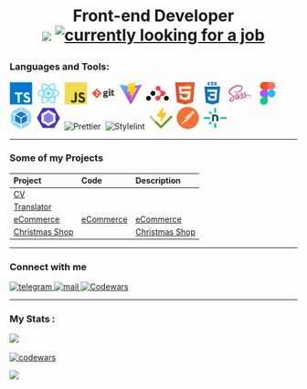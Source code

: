 

<h1 align="center">
Front-end Developer <br> <img src="https://github.com/blackcater/blackcater/raw/main/images/Hi.gif" height="32"/>
<a href="https://git.io/typing-svg"><img src="https://readme-typing-svg.demolab.com?font=Arial+Bold&weight=100&pause=10&vCenter=true&multiline=true&width=350&height=39&lines=currently+looking+for+a+job" alt="currently looking for a job"></a>
<p></p>
</h1>

<!--
**GKonopelko/GKonopelko** is a ✨ _special_ ✨ repository because its `README.md` (this file) appears on your GitHub profile.

Here are some ideas to get you started:

- 🔭 I’m currently working on ...
- 🌱 I’m currently learning ...
- 👯 I’m looking to collaborate on ...
- 🤔 I’m looking for help with ...
- 💬 Ask me about ...
- 📫 How to reach me: ...
- 😄 Pronouns: ...
- ⚡ Fun fact: ...
- 💻 I'm currently looking for a job in web development
- 🌱 I’m result-oriented and opened to new knowledge
- 🎉 I'm learning all the time
-->
<!--
### 🔭 About myself
- 🌱 I’m result-oriented and opened to new knowledge

--- -->
### Languages and Tools:
<p>
<img src="https://github.com/devicons/devicon/blob/master/icons/typescript/typescript-original.svg" title="TypeScript" alt="TypeScript " width="40" height="40"/>&nbsp;
<img src="https://github.com/devicons/devicon/blob/master/icons/react/react-original.svg" title="React" alt="React" width="40" height="40"/>&nbsp;
<img src="https://github.com/devicons/devicon/blob/master/icons/javascript/javascript-original.svg" title="JavaScript" alt="JavaScript" width="40" height="40"/>&nbsp;
<img src="https://github.com/devicons/devicon/blob/master/icons/git/git-original-wordmark.svg" title="Git" alt="Git" width="40" height="40"/>&nbsp;
<img src="https://github.com/devicons/devicon/blob/master/icons/vitejs/vitejs-original.svg" title="Vite" alt="Vite" width="40" height="40"/>&nbsp;
<img src="https://github.com/devicons/devicon/blob/master/icons/reactrouter/reactrouter-original.svg" title="React Router" alt="React Router" width="40" height="40"/>&nbsp;
<img src="https://github.com/devicons/devicon/blob/master/icons/html5/html5-original.svg" title="HTML5" alt="HTML" width="40" height="40"/>&nbsp;
<img src="https://github.com/devicons/devicon/blob/master/icons/css3/css3-plain-wordmark.svg"  title="CSS3" alt="CSS" width="40" height="40"/>&nbsp;
<img src="https://github.com/devicons/devicon/blob/master/icons/sass/sass-original.svg" title="Sass" alt="SASS " width="40" height="40"/>&nbsp;
<img src="https://github.com/devicons/devicon/blob/master/icons/figma/figma-original.svg"  title="Figma" alt="Figma" width="40" height="40"/>&nbsp;
<img src="https://github.com/devicons/devicon/blob/master/icons/webpack/webpack-original.svg" title="Webpack" alt="Webpack" width="40" height="40"/>&nbsp;
<img src="https://github.com/devicons/devicon/blob/master/icons/eslint/eslint-original.svg"  title="ESLint" alt="ESLint" width="40" height="40"/>&nbsp;
<img src="https://prettier.io/icon.png"  title="Prettier" alt="Prettier" width="40" height="40"/>&nbsp;
<img src="https://icon-icons.com/icons2/3915/PNG/512/stylelint_logo_icon_249490.png"  title="Stylelint" alt="Stylelint" width="40" height="40"/>&nbsp;
<img src="https://github.com/devicons/devicon/blob/master/icons/vitest/vitest-original.svg" title="Vitest" alt="Vitest" width="40" height="40"/>&nbsp;
<img src="https://github.com/devicons/devicon/blob/master/icons/postman/postman-original.svg" title="Postman" alt="Postman" width="40" height="40"/>&nbsp;
<img src="https://github.com/devicons/devicon/blob/master/icons/netlify/netlify-original.svg" title="Netlify" alt="Netlify" width="40" height="40"/>&nbsp;
</p>

---

### Some of my Projects

 Project | Code | Description
:----|:----|:----
[CV](https://gkonopelko.github.io/rsschool-cv) | |
[Translator](https://www.konopelko.com/) | |
[eCommerce](https://space-real-estate.netlify.app/)                 |   [eCommerce](https://github.com/GKonopelko/eCommerce-Application/tree/develop)                           | [eCommerce](https://github.com/rolling-scopes-school/tasks/tree/master/tasks/eCommerce-Application)
[Christmas Shop](https://rolling-scopes-school.github.io/gkonopelko-JSFE2024Q4/christmas-shop/html/index.html)    | | [Christmas Shop](https://github.com/rolling-scopes-school/js-fe-course-en/blob/main/tasks/christmas-shop/christmas-shop.md)




<!-- [Coffee House](https://gkonopelko.github.io/gkonopelko-JSFE2023Q4/coffee-house/index.html)              |   [Coffee House](https://github.com/GKonopelko/gkonopelko-JSFE2023Q4/blob/coffee-house-week3/coffee-house/index.html)                     | [Coffee House](https://github.com/rolling-scopes-school/tasks/blob/master/tasks/coffee-house/coffee-house.md)
[Memo-game](https://gkonopelko.github.io/JSFEPRESCHOOL2023Q2/memo-game/index.html)            |   [Memo-game](https://github.com/GKonopelko/JSFEPRESCHOOL2023Q2/tree/game/memo-game)                                    | [Memo-game](https://github.com/rolling-scopes-school/tasks/blob/master/tasks/js30%23/js30-9.md)
[Custom Audio Player](https://gkonopelko.github.io/JSFEPRESCHOOL2023Q2/audio-player/)     |   [Audio player](https://github.com/GKonopelko/JSFEPRESCHOOL2023Q2/tree/audio-player/audio-player)                     | [Audio-player](https://github.com/rolling-scopes-school/tasks/blob/master/tasks/js30%23/js30-2.md) -->

<!-- [Nonograms](https://gkonopelko.github.io/gkonopelko-JSFE2023Q4/nonograms/)                 |   [Nonograms](https://github.com/GKonopelko/gkonopelko-JSFE2023Q4/tree/nonograms/nonograms)                           | [Nonograms](https://github.com/rolling-scopes-school/tasks/tree/master/tasks/nonograms)     -->
<!-- [Hangman](https://gkonopelko.github.io/gkonopelko-JSFE2023Q4/hangman/)                   |   [Hangman](https://github.com/GKonopelko/gkonopelko-JSFE2023Q4/tree/hangman)                               | [Hangman](https://github.com/rolling-scopes-school/tasks/tree/master/stage1/tasks/hangman) -->
<!-- [Library](https://gkonopelko.github.io/RSSchool2023Q2-Stage0/library/)|[Library](https://github.com/GKonopelko/RSSchool2023Q2-Stage0/tree/library-part3) |       [Library](https://github.com/rolling-scopes-school/tasks/blob/master/tasks/library/library.md) -->


---

### Connect with me
<div id="badges">
 <a href="https://t.me/GrigoriKonopelko" target="_blank">
  <img src="https://img.shields.io/badge/Telegram-2CA5E0?style=for-the-badge&logo=telegram&logoColor=white" alt="telegram"/>
 </a>
 <a href="mailto:grigori.konopelko@gmail.com">
  <img src="https://img.shields.io/badge/Gmail-D14836?style=for-the-badge&logo=gmail&logoColor=white" alt="mail"/>
 </a>
 <a href="https://www.linkedin.com/in/grigori-konopelko-126115338/" target="_blank">
  <img src="https://img.shields.io/badge/LinkedIn-4169E1?style=for-the-badge&logo=Codewars&logoColor=white" alt="Codewars"/>
 </a>

</div>

---

### My Stats :
![](https://github-profile-summary-cards.vercel.app/api/cards/profile-details?username=GKonopelko&theme=default)
<!--
[![Top Langs](https://github-readme-stats.vercel.app/api/top-langs/?username=GKonopelko&theme=default&layout=donut)](https://github.com/anuraghazra/github-readme-stats) -->

[![codewars](https://www.codewars.com/users/rsschool_2e463e922d15f1ea/badges/small)](https://www.codewars.com/users/rsschool_2e463e922d15f1ea)


![](https://komarev.com/ghpvc/?username=GKonopelko)